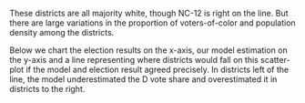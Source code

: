 These districts are all majority white, though NC-12 is right on the line. But there are large variations
in the proportion of voters-of-color and population density among the districts.

Below we chart the election results on the x-axis, our model estimation on the y-axis
and a line representing where districts would fall on this scatter-plot if the model
and election result agreed precisely.  In districts left of the line, the model underestimated the D vote share and
overestimated it in districts to the right.
